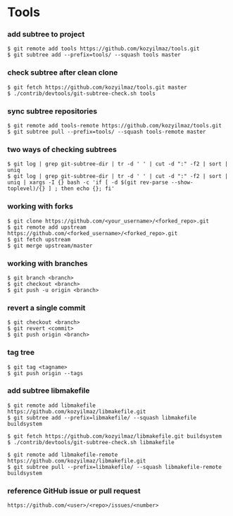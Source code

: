 # Tools

### add subtree to project
```
$ git remote add tools https://github.com/kozyilmaz/tools.git
$ git subtree add --prefix=tools/ --squash tools master
```

### check subtree after clean clone
```
$ git fetch https://github.com/kozyilmaz/tools.git master
$ ./contrib/devtools/git-subtree-check.sh tools
```

### sync subtree repositories
```
$ git remote add tools-remote https://github.com/kozyilmaz/tools.git
$ git subtree pull --prefix=tools/ --squash tools-remote master
```

### two ways of checking subtrees
```
$ git log | grep git-subtree-dir | tr -d ' ' | cut -d ":" -f2 | sort | uniq
$ git log | grep git-subtree-dir | tr -d ' ' | cut -d ":" -f2 | sort | uniq | xargs -I {} bash -c 'if [ -d $(git rev-parse --show-toplevel)/{} ] ; then echo {}; fi'
```

### working with forks
```
$ git clone https://github.com/<your_username>/<forked_repo>.git
$ git remote add upstream https://github.com/<forked_username>/<forked_repo>.git
$ git fetch upstream
$ git merge upstream/master
```

### working with branches
```
$ git branch <branch>
$ git checkout <branch>
$ git push -u origin <branch>
```

### revert a single commit
```
$ git checkout <branch>
$ git revert <commit>
$ git push origin <branch>
```

### tag tree
```
$ git tag <tagname>
$ git push origin --tags
```

### add subtree libmakefile
```
$ git remote add libmakefile https://github.com/kozyilmaz/libmakefile.git
$ git subtree add --prefix=libmakefile/ --squash libmakefile buildsystem

$ git fetch https://github.com/kozyilmaz/libmakefile.git buildsystem
$ ./contrib/devtools/git-subtree-check.sh libmakefile

$ git remote add libmakefile-remote https://github.com/kozyilmaz/libmakefile.git
$ git subtree pull --prefix=libmakefile/ --squash libmakefile-remote buildsystem
```

### reference GitHub issue or pull request
```
https://github.com/<user>/<repo>/issues/<number>
```
